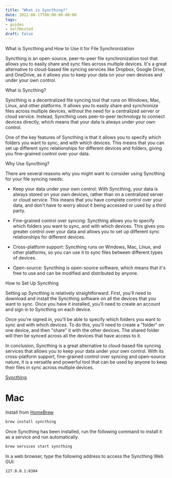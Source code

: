 ```yaml
---
title: "What is Syncthing?"
date: 2022-08-17T00:00:00-00:00
tags: 
- guides
- selfHosted
draft: false
---
```

What is Syncthing and How to Use it for File Synchronization

Syncthing is an open-source, peer-to-peer file synchronization tool that allows you to easily share and sync files across multiple devices. It's a great alternative to cloud-based file syncing services like Dropbox, Google Drive, and OneDrive, as it allows you to keep your data on your own devices and under your own control.

What is Syncthing?

Syncthing is a decentralized file syncing tool that runs on Windows, Mac, Linux, and other platforms. It allows you to easily share and synchronize files across multiple devices, without the need for a centralized server or cloud service. Instead, Syncthing uses peer-to-peer technology to connect devices directly, which means that your data is always under your own control.

One of the key features of Syncthing is that it allows you to specify which folders you want to sync, and with which devices. This means that you can set up different sync relationships for different devices and folders, giving you fine-grained control over your data.

Why Use Syncthing?

There are several reasons why you might want to consider using Syncthing for your file syncing needs:

-   Keep your data under your own control: With Syncthing, your data is always stored on your own devices, rather than on a centralized server or cloud service. This means that you have complete control over your data, and don't have to worry about it being accessed or used by a third party.
    
-   Fine-grained control over syncing: Syncthing allows you to specify which folders you want to sync, and with which devices. This gives you greater control over your data and allows you to set up different sync relationships for different devices.
    
-   Cross-platform support: Syncthing runs on Windows, Mac, Linux, and other platforms, so you can use it to sync files between different types of devices.
    
-   Open-source: Syncthing is open-source software, which means that it's free to use and can be modified and distributed by anyone.
    

How to Set Up Syncthing

Setting up Syncthing is relatively straightforward. First, you'll need to download and install the Syncthing software on all the devices that you want to sync. Once you have it installed, you'll need to create an account and sign in to Syncthing on each device.

Once you're signed in, you'll be able to specify which folders you want to sync and with which devices. To do this, you'll need to create a "folder" on one device, and then "share" it with the other devices. The shared folder will then be synced across all the devices that have access to it.

In conclusion, Syncthing is a great alternative to cloud-based file syncing services that allows you to keep your data under your own control. With its cross-platform support, fine-grained control over syncing and open-source nature, it is a versatile and powerful tool that can be used by anyone to keep their files in sync across multiple devices.

[Syncthing](https://syncthing.net/)

# Mac
Install from [HomeBrew](https://brew.sh/)
```bash
brew install syncthing
```

Once Syncthing has been installed, run the following command to install it as a service and run automatically.
```bash
brew services start syncthing
```

In a web browser, type the following address to access the Syncthing Web GUI:
```bash
127.0.0.1:8384
```

